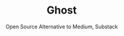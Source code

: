 ---
 title: Ghost
 subtitle: Open Source Alternative to Medium, Substack
 description: Independent technology for modern publishing, memberships, subscriptions and newsletters.
 image: https://cdn.prod.website-files.com/6220c55c69733896bb8a4724/63f5be5a31b82af28236c681_yAbzeVkVHrPPEJtZKwQWjH0_c5Jdx1NSLJza-86OnJ0.png
 image-alt: ghost-logo
 license: MIT
 tags: ["paas","tools"]
 type: PaaS
 github: https://github.com/TryGhost/Ghost
 link:  https://ghost.org/
 description2: Ghost.org is a platform for creating and managing modern websites, particularly focused on blogging and online publications.  It offers a user-friendly interface and is known for its clean, minimalist design.  Beyond basic blogging, Ghost.org allows you to build a subscriber base through email marketing and even create paid memberships for exclusive content.   



---